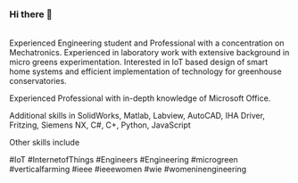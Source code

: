 ### Hi there 👋


<br/> Experienced Engineering student and Professional with a concentration on Mechatronics. Experienced in laboratory work with extensive background in micro greens experimentation. Interested in IoT based design of smart home systems and efficient implementation of technology for greenhouse conservatories.

Experienced Professional with in-depth knowledge of Microsoft Office.

Additional skills in SolidWorks, Matlab, Labview, AutoCAD, IHA Driver, Fritzing, Siemens NX, C#, C+, Python, JavaScript 

Other skills include

#IoT #InternetofThings #Engineers #Engineering #microgreen #verticalfarming #ieee #ieeewomen #wie #womeninengineering <br/>
<!--
**eliferdals/eliferdals** is a ✨ _special_ ✨ repository because its `README.md` (this file) appears on your GitHub profile.

Here are some ideas to get you started:

- 🔭 I’m currently working on ...
- 🌱 I’m currently learning ...
- 👯 I’m looking to collaborate on ...
- 🤔 I’m looking for help with ...
- 💬 Ask me about ...
- 📫 How to reach me: ...
- 😄 Pronouns: ...
- ⚡ Fun fact: ...
-->
